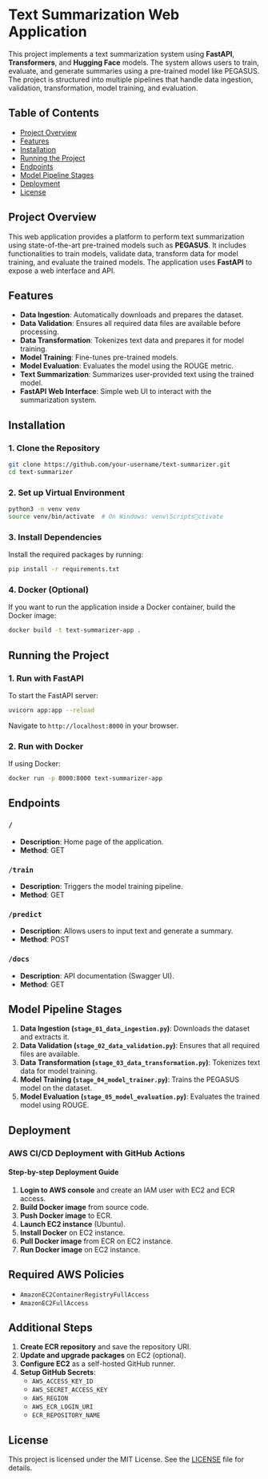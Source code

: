 
# Text Summarization Web Application

This project implements a text summarization system using **FastAPI**, **Transformers**, and **Hugging Face** models. The system allows users to train, evaluate, and generate summaries using a pre-trained model like PEGASUS. The project is structured into multiple pipelines that handle data ingestion, validation, transformation, model training, and evaluation.

## Table of Contents

- [Project Overview](#project-overview)
- [Features](#features)
- [Installation](#installation)
- [Running the Project](#running-the-project)
- [Endpoints](#endpoints)
- [Model Pipeline Stages](#model-pipeline-stages)
- [Deployment](#deployment)
- [License](#license)

## Project Overview

This web application provides a platform to perform text summarization using state-of-the-art pre-trained models such as **PEGASUS**. It includes functionalities to train models, validate data, transform data for model training, and evaluate the trained models. The application uses **FastAPI** to expose a web interface and API.

## Features

- **Data Ingestion**: Automatically downloads and prepares the dataset.
- **Data Validation**: Ensures all required data files are available before processing.
- **Data Transformation**: Tokenizes text data and prepares it for model training.
- **Model Training**: Fine-tunes pre-trained models.
- **Model Evaluation**: Evaluates the model using the ROUGE metric.
- **Text Summarization**: Summarizes user-provided text using the trained model.
- **FastAPI Web Interface**: Simple web UI to interact with the summarization system.

## Installation

### 1. Clone the Repository
```bash
git clone https://github.com/your-username/text-summarizer.git
cd text-summarizer
```

### 2. Set up Virtual Environment
```bash
python3 -m venv venv
source venv/bin/activate  # On Windows: venv\Scriptsctivate
```

### 3. Install Dependencies
Install the required packages by running:
```bash
pip install -r requirements.txt
```

### 4. Docker (Optional)
If you want to run the application inside a Docker container, build the Docker image:
```bash
docker build -t text-summarizer-app .
```

## Running the Project

### 1. Run with FastAPI
To start the FastAPI server:
```bash
uvicorn app:app --reload
```
Navigate to `http://localhost:8000` in your browser.

### 2. Run with Docker
If using Docker:
```bash
docker run -p 8000:8000 text-summarizer-app
```



## Endpoints

### `/`
- **Description**: Home page of the application.
- **Method**: GET

### `/train`
- **Description**: Triggers the model training pipeline.
- **Method**: GET

### `/predict`
- **Description**: Allows users to input text and generate a summary.
- **Method**: POST

### `/docs`
- **Description**: API documentation (Swagger UI).
- **Method**: GET

## Model Pipeline Stages

1. **Data Ingestion (`stage_01_data_ingestion.py`)**: Downloads the dataset and extracts it.
2. **Data Validation (`stage_02_data_validation.py`)**: Ensures that all required files are available.
3. **Data Transformation (`stage_03_data_transformation.py`)**: Tokenizes text data for model training.
4. **Model Training (`stage_04_model_trainer.py`)**: Trains the PEGASUS model on the dataset.
5. **Model Evaluation (`stage_05_model_evaluation.py`)**: Evaluates the trained model using ROUGE.

## Deployment

### AWS CI/CD Deployment with GitHub Actions

#### Step-by-step Deployment Guide

1. **Login to AWS console** and create an IAM user with EC2 and ECR access.
2. **Build Docker image** from source code.
3. **Push Docker image** to ECR.
4. **Launch EC2 instance** (Ubuntu).
5. **Install Docker** on EC2 instance.
6. **Pull Docker image** from ECR on EC2 instance.
7. **Run Docker image** on EC2 instance.

## Required AWS Policies

- `AmazonEC2ContainerRegistryFullAccess`
- `AmazonEC2FullAccess`

## Additional Steps

1. **Create ECR repository** and save the repository URI.
2. **Update and upgrade packages** on EC2 (optional).
3. **Configure EC2** as a self-hosted GitHub runner.
4. **Setup GitHub Secrets**:
   - `AWS_ACCESS_KEY_ID`
   - `AWS_SECRET_ACCESS_KEY`
   - `AWS_REGION`
   - `AWS_ECR_LOGIN_URI`
   - `ECR_REPOSITORY_NAME`

## License

This project is licensed under the MIT License. See the [LICENSE](LICENSE) file for details.
